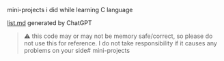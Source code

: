 mini-projects i did while learning C language

[list.md](./list.md) generated by ChatGPT

> :warning: this code may or may not be memory safe/correct, so please do not use this for reference. I do not take responsibility if it causes any problems on your side# mini-projects
